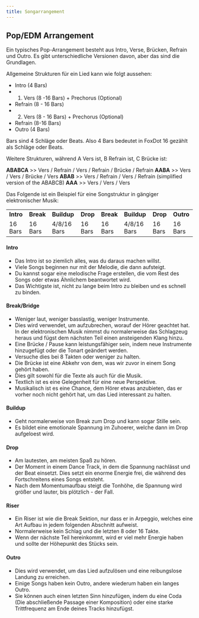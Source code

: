 ```yaml
---
title: Songarrangement
---
```



## Pop/EDM Arrangement

Ein typisches Pop-Arrangement besteht aus Intro, Verse, Brücken, Refrain und Outro. Es gibt unterschiedliche Versionen davon, aber das sind die Grundlagen.

Allgemeine Strukturen für ein Lied kann wie folgt aussehen:

* Intro (4 Bars)
* 1. Vers (8 -16 Bars) + Prechorus (Optional)
* Refrain (8 - 16 Bars)
* 2. Vers (8 - 16 Bars) + Prechorus (Optional)
* Refrain (8-16 Bars)
* Outro (4 Bars)

Bars sind 4 Schläge oder Beats. Also 4 Bars bedeutet in FoxDot 16 gezählt als Schläge oder Beats.

Weitere Strukturen, während A Vers ist, B Refrain ist, C Brücke ist:

**ABABCA** >> Vers / Refrain / Vers / Refrain / Brücke / Refrain
**AABA** >> Vers / Vers / Brücke / Vers
**ABAB** >> Vers / Refrain / Vers / Refrain (simplified version of the ABABCB)
**AAA** >> Vers / Vers / Vers

Das Folgende ist ein Beispiel für eine Songstruktur in gängiger elektronischer Musik:

|     |     |     |     |     |     |     |     |
| --- | --- | --- | --- | --- | --- | --- | --- |
| **Intro** | **Break** | **Buildup** | **Drop** | **Break** | **Buildup** | **Drop** | **Outro** |
| 16 Bars | 16 Bars | 4/8/16 Bars | 16 Bars | 16 Bars | 4/8/16 Bars | 16 Bars | 16 Bars |


#### Intro

* Das Intro ist so ziemlich alles, was du daraus machen willst.
* Viele Songs beginnen nur mit der Melodie, die dann aufsteigt.
* Du kannst sogar eine melodische Frage erstellen, die vom Rest des Songs oder etwas Ähnlichem beantwortet wird.
* Das Wichtigste ist, nicht zu lange beim Intro zu bleiben und es schnell zu binden.
    

#### Break/Bridge

* Weniger laut, weniger basslastig, weniger Instrumente.
* Dies wird verwendet, um aufzubrechen, worauf der Hörer geachtet hat. In der elektronischen Musik nimmst du normalerweise das Schlagzeug heraus und fügst dem nächsten Teil einen ansteigenden Klang hinzu.
* Eine Brücke / Pause kann leistungsfähiger sein, indem neue Instrumente hinzugefügt oder die Tonart geändert werden.
* Versuche dies bei 8 Takten oder weniger zu halten.
* Die Brücke ist eine Abkehr von dem, was wir zuvor in einem Song gehört haben.
* Dies gilt sowohl für die Texte als auch für die Musik.
* Textlich ist es eine Gelegenheit für eine neue Perspektive.
* Musikalisch ist es eine Chance, dem Hörer etwas anzubieten, das er vorher noch nicht gehört hat, um das Lied interessant zu halten.
    

#### Buildup

* Geht normalerweise von Break zum Drop und kann sogar Stille sein.
* Es bildet eine emotionale Spannung im Zuhoerer, welche dann im Drop aufgeloest wird.
    

#### Drop

* Am lautesten, am meisten Spaß zu hören.
* Der Moment in einem Dance Track, in dem die Spannung nachlässt und der Beat einsetzt. Dies setzt ein enorme Energie frei, die während des Fortschreitens eines Songs entsteht.
* Nach dem Momentumaufbau steigt die Tonhöhe, die Spannung wird größer und lauter, bis plötzlich - der Fall.
    

#### Riser

* Ein Riser ist wie die Break Sektion, nur dass er in Arpeggio, welches eine Art Aufbau in jedem folgenden Abschnitt aufweist.
* Normalerweise kein Schlag und die letzten 8 oder 16 Takte.
* Wenn der nächste Teil hereinkommt, wird er viel mehr Energie haben und sollte der Höhepunkt des Stücks sein.


#### Outro

* Dies wird verwendet, um das Lied aufzulösen und eine reibungslose Landung zu erreichen.
* Einige Songs haben kein Outro, andere wiederum haben ein langes Outro.
* Sie können auch einen letzten Sinn hinzufügen, indem du eine Coda (Die abschließende Passage einer Komposition) oder eine starke Trittfrequenz am Ende deines Tracks hinzufügst.
    
